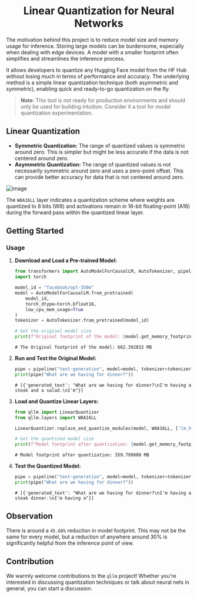 <div align="center">
<h1>Linear Quantization for Neural Networks</h1>
</div>

The motivation behind this project is to reduce model size and memory usage for inference. Storing large models can be burdensome, especially when dealing with edge devices. A model with a smaller footprint often simplifies and streamlines the inference process.

It allows developers to quantize any Hugging Face model from the HF Hub without losing much in terms of performance and accuracy. The underlying method is a simple linear quantization technique (both asymmetric and symmetric), enabling quick and ready-to-go quantization on the fly.

> **Note**: This tool is not ready for production environments and should only be used for building intuition. Consider it a tool for model quantization experimentation.

## Linear Quantization

-   **Symmetric Quantization:** The range of quantized values is symmetric around zero. This is simpler but might be less accurate if the data is not centered around zero.
-   **Asymmetric Quantization:** The range of quantized values is not necessarily symmetric around zero and uses a zero-point offset. This can provide better accuracy for data that is not centered around zero.

![image](https://github.com/user-attachments/assets/0d798b63-20a8-4d04-9286-b14d7655e141)


The `W8A16LL` layer indicates a quantization scheme where weights are quantized to 8 bits (W8) and activations remain in 16-bit floating-point (A16) during the forward pass within the quantized linear layer.


## Getting Started

### Usage

1.  **Download and Load a Pre-trained Model:**
       
    ```Python
    from transformers import AutoModelForCausalLM, AutoTokenizer, pipeline
    import torch
    
    model_id = "facebook/opt-350m"
    model = AutoModelForCausalLM.from_pretrained(
        model_id,
        torch_dtype=torch.bfloat16,
        low_cpu_mem_usage=True
    )
    tokenizer = AutoTokenizer.from_pretrained(model_id)
    
    # Get the original model size   
    print(f"Original footprint of the model: {model.get_memory_footprint()/1e+6} MB")
    ```

    ```
    # The Original footprint of the model: 662.392832 MB
    ```




2.  **Run and Test the Original Model:**
     
    ```Python
    pipe = pipeline("text-generation", model=model, tokenizer=tokenizer)
    print(pipe("What are we having for dinner?"))
    
    ```
    
    ```
    # [{'generated_text': "What are we having for dinner?\nI'm having a steak and a salad.\nI'm"}]
    
    ```
    
3.  **Load and Quantize Linear Layers:**
    
    ```Python
    from qllm import LinearQuantizer
    from qllm.layers import W8A16LL
    
    LinearQuantizer.replace_and_quantize_modules(model, W8A16LL, ['lm_head'])
    
    # Get the quantized model size
    print(f"Model footprint after quantization: {model.get_memory_footprint()/1e+6} MB")
    ```
    
    ```
    # Model footprint after quantization: 359.799808 MB
    ```
    
4.  **Test the Quantized Model:**
        
    ```Python
    pipe = pipeline("text-generation", model=model, tokenizer=tokenizer)
    print(pipe("What are we having for dinner?"))
    
    ```
    
    ```
    # [{'generated_text': "What are we having for dinner?\nI'm having a steak dinner.\nI'm having a"}]
    
    ```
    

## Observation

There is around a `45.68%` reduction in model footprint. This may not be the same for every model, but a reduction of anywhere around 30% is significantly helpful from the inference point of view.


## Contribution 

We warmly welcome contributions to the `qllm` project! Whether you're interested in discussing quantization techniques or talk about neural nets in general, you can start a discussion. 
